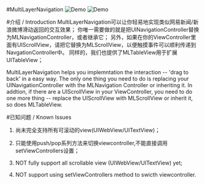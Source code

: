 #MultiLayerNavigation
![Demo](http://code4app.qiniudn.com/photo/516ce1f76803fa5034000001_12.png)
![Demo](http://code4app.qiniudn.com/photo/516ce1f76803fa5034000001_13.png)

#介绍 / Introduction
MultiLayerNavigation可以让你轻易地实现类似网易新闻/新浪微博滑动返回的交互效果；
你唯一需要做的就是把UINavigationController替换为MLNavigationController，或者继承它；
另外，如果在你的ViewController里面有UIScrollView，请把它替换为MLScrollView，以便触摸事件可以顺利传递到NavgationController中。
同样的，我们也提供了MLTableView用于扩展UITableView；

MultiLayerNavigation helps you implemntation the interaction -- 'drag to back' in a easy way.
The only one thing you need to do is replacing your UINavigationController with the MLNavigation Controller or inheriting it. 
In addtion, if there are a UIScrollView in your ViewController, you need to do one more thing -- replace the UIScrollView with MLScrollView or inherit it, so does MLTableView.

#已知问题 / Known Issues
1. 尚未完全支持所有可滚动的view(UIWebView/UITextView)；
2. 只能使用push/pop系列方法来切换viewcontroller,不能直接调用setViewControllers设置；

1. NOT fully support all scrollable view (UIWebView/UITextView) yet;
2. NOT support using setViewControllers method to swicth viewcontroller.


